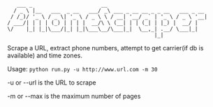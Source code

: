 ```
   ___ _                      __                                
  / _ \ |__   ___  _ __   ___/ _\ ___ _ __ __ _ _ __   ___ _ __ 
 / /_)/ '_ \ / _ \| '_ \ / _ \ \ / __| '__/ _` | '_ \ / _ \ '__|
/ ___/| | | | (_) | | | |  __/\ \ (__| | | (_| | |_) |  __/ |   
\/    |_| |_|\___/|_| |_|\___\__/\___|_|  \__,_| .__/ \___|_|   
                                               |_|                                        
```
Scrape a URL, extract phone numbers, attempt to get carrier(if db is available) and time zones.

Usage:
`python run.py -u http://www.url.com -m 30`

-u or --url is the URL to scrape

-m or --max is the maximum number of pages